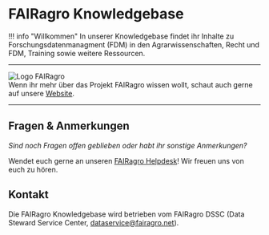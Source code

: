 # FAIRagro Knowledgebase


!!! info "Willkommen" 
    In unserer Knowledgebase findet ihr Inhalte zu Forschungsdatenmanagment (FDM) in den Agrarwissenschaften, Recht und FDM, Training sowie weitere Ressourcen.

---

![Logo FAIRagro](images/Logo_FAIRagro.png)  
Wenn ihr mehr über das Projekt FAIRagro wissen wollt, schaut auch gerne auf unsere [Website](https://fairagro.net).

---

## Fragen & Anmerkungen
_Sind noch Fragen offen geblieben oder habt ihr sonstige Anmerkungen?_

Wendet euch gerne an unseren [FAIRagro Helpdesk](https://fairagro.net/helpdesk)! Wir freuen uns von euch zu hören.


## Kontakt
Die FAIRagro Knowledgebase wird betrieben vom FAIRagro DSSC (Data Steward Service Center, [dataservice@fairagro.net](mailto:dataservice@fairagro.net)).
